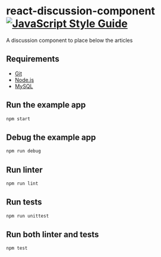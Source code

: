 # react-discussion-component [![JavaScript Style Guide](https://img.shields.io/badge/code_style-standard-brightgreen.svg)](https://standardjs.com)

A discussion component to place below the articles

## Requirements

- [Git](https://git-scm.com/downloads)
- [Node.js](https://nodejs.org/en/download/current/)
- [MySQL](https://www.mysql.com/)

## Run the example app

```sh
npm start
```

## Debug the example app

```sh
npm run debug
```

## Run linter

```sh
npm run lint
```

## Run tests

```sh
npm run unittest
```

## Run both linter and tests

```sh
npm test
```

